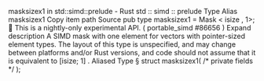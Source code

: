 masksizex1 in std::simd::prelude - Rust
std
::
simd
::
prelude
Type Alias
masksizex1
Copy item path
Source
pub type masksizex1 =
Mask
<
isize
, 1>;
🔬
This is a nightly-only experimental API. (
portable_simd
#86656
)
Expand description
A SIMD mask with one element for vectors with pointer-sized element types.
The layout of this type is unspecified, and may change between platforms and/or Rust versions, and code should not assume that it is equivalent to
[isize; 1]
.
Aliased Type
§
struct masksizex1(
/* private fields */
);